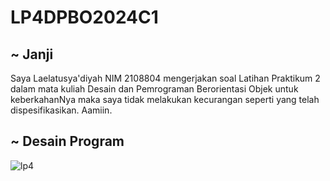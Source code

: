 # LP4DPBO2024C1

## ~ Janji 
Saya Laelatusya'diyah NIM 2108804 mengerjakan soal Latihan Praktikum 2 dalam mata kuliah Desain dan Pemrograman Berorientasi Objek untuk keberkahanNya maka saya tidak melakukan kecurangan seperti yang telah dispesifikasikan. Aamiin.

## ~ Desain Program
![lp4](https://github.com/Laelatusyadiyah/LP4DPBO2024C1/assets/100916724/292d4d8b-608b-457e-bd18-848d36ba94ca)
